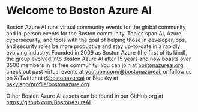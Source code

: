 # Welcome to Boston Azure AI

<!--
SEE ALSO: https://github.com/BostonAzureAI/.github/blob/main/README.md

**Here are some ideas to get you started:**
🙋‍♀️ A short introduction - what is your organization all about?
🌈 Contribution guidelines - how can the community get involved?
👩‍💻 Useful resources - where can the community find your docs? Is there anything else the community should know?
🍿 Fun facts - what does your team eat for breakfast?
🧙 Remember, you can do mighty things with the power of [Markdown](https://docs.github.com/github/writing-on-github/getting-started-with-writing-and-formatting-on-github/basic-writing-and-formatting-syntax)
-->

Boston Azure AI runs virtual community events for the global community and in-person events for the Boston community. Topics span AI, Azure, cybersecurity, and tools with the goal of helping those in developer, ops, and security roles be more productive and stay up-to-date in a rapidly evolving industry. Founded in 2009 as Boston Azure (the first of its kind), the group evolved into Boston Azure AI after 15 years and now boasts over 3500 members in its free community. You can join at [bostonazureai.org](https://bostonazureai.org), check out past virtual events at [youtube.com/@bostonazureai](https://www.youtube.com/@bostonazureai), or follow us on X/Twitter at [@bostonazureai](https://x.com/bostonazureai) or Bluesky at [bsky.app/profile/bostonazure.org](https://bsky.app/profile/bostonazureai.org).

Other Boston Azure AI assets can be found in our GitHub org at <https://github.com/BostonAzureAI>.
